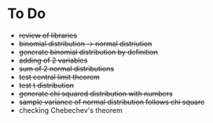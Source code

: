 # To Do 
- ~~review of libraries~~
- ~~binomial distribution -> normal distriution~~
- ~~generate binomial distribution by definition~~
- ~~adding of 2 variables~~
- ~~sum of 2 normal distributions~~
- ~~test central limit theorem~~
- ~~test t distribution~~
- ~~generate chi squared distribution with numbers~~
- ~~sample variance of normal distribution follows chi square~~
- checking Chebechev's theorem